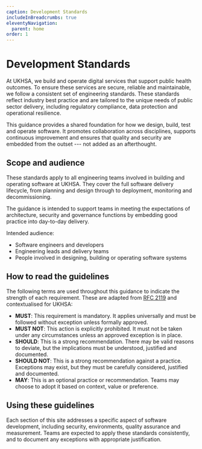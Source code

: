 ```yaml
---
caption: Development Standards
includeInBreadcrumbs: true
eleventyNavigation:
  parent: home
order: 1
---
```


# Development Standards

At UKHSA, we build and operate digital services that support public health outcomes. To ensure these services are secure, reliable and maintainable, we follow a consistent set of engineering standards. These standards reflect industry best practice and are tailored to the unique needs of public sector delivery, including regulatory compliance, data protection and operational resilience.

This guidance provides a shared foundation for how we design, build, test and operate software. It promotes collaboration across disciplines, supports continuous improvement and ensures that quality and security are embedded from the outset --- not added as an afterthought.

## Scope and audience

These standards apply to all engineering teams involved in building and operating software at UKHSA. They cover the full software delivery lifecycle, from planning and design through to deployment, monitoring and decommissioning.

The guidance is intended to support teams in meeting the expectations of architecture, security and governance functions by embedding good practice into day-to-day delivery.

Intended audience:

- Software engineers and developers
- Engineering leads and delivery teams
- People involved in designing, building or operating software systems

## How to read the guidelines

The following terms are used throughout this guidance to indicate the strength of each requirement. These are adapted from [RFC 2119][1] and contextualised for UKHSA:

- **MUST**: This requirement is mandatory. It applies universally and must be followed without exception unless formally approved.
- **MUST NOT**: This action is explicitly prohibited. It must not be taken under any circumstances unless an approved exception is in place.
- **SHOULD**: This is a strong recommendation. There may be valid reasons to deviate, but the implications must be understood, justified and documented.
- **SHOULD NOT**: This is a strong recommendation against a practice. Exceptions may exist, but they must be carefully considered, justified and documented.
- **MAY**: This is an optional practice or recommendation. Teams may choose to adopt it based on context, value or preference.

## Using these guidelines

Each section of this site addresses a specific aspect of software development, including security, environments, quality assurance and measurement. Teams are expected to apply these standards consistently, and to document any exceptions with appropriate justification.

[1]: https://datatracker.ietf.org/doc/html/rfc2119
